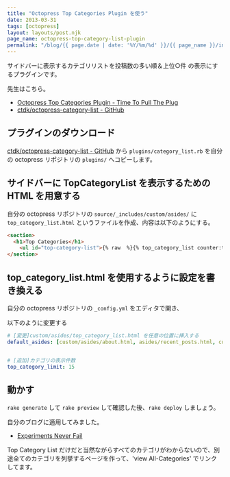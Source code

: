 ```yaml
---
title: "Octopress Top Categories Plugin を使う"
date: 2013-03-31
tags: [octopress]
layout: layouts/post.njk
page_name: octopress-top-category-list-plugin
permalink: "/blog/{{ page.date | date: '%Y/%m/%d' }}/{{ page_name }}/index.html"
---
```

サイドバーに表示するカテゴリリストを投稿数の多い順＆上位○件 の表示にするプラグインです。
<!--more-->
先生はこちら。

* [Octopress Top Categories Plugin - Time To Pull The Plug](http://time.to.pullthepl.ug/blog/2012/8/20/octopress-top-categories-plugin)
* [ctdk/octopress-category-list - GitHub](https://github.com/ctdk/octopress-category-list)


## プラグインのダウンロード
[ctdk/octopress-category-list - GitHub](https://github.com/ctdk/octopress-category-list) から ``plugins/category_list.rb`` を自分の octopress リポジトリの ``plugins/`` へコピーします。


## サイドバーに TopCategoryList を表示するための HTML を用意する
自分の octopress リポジトリの ``source/_includes/custom/asides/`` に ``top_category_list.html`` というファイルを作成、内容は以下のようにする。

```html top_category_list.html
<section>
  <h1>Top Categories</h1>
    <ul id="top-category-list">{% raw  %}{% top_category_list counter:true %}{% endraw %}</ul>
</section>
```

## top_category_list.html を使用するように設定を書き換える
自分の octopress リポジトリの ``_config.yml`` をエディタで開き、

以下のように変更する

```yml _config.yml
# [変更]custom/asides/top_category_list.html を任意の位置に挿入する
default_asides: [custom/asides/about.html, asides/recent_posts.html, custom/asides/top_category_list.html]


# [追加]カテゴリの表示件数
top_category_limit: 15
```

## 動かす

``rake generate`` して ``rake preview`` して確認した後、``rake deploy`` しましょう。


自分のブログに適用してみました。
 
* [Experiments Never Fail](http://amay077.github.com/)

Top Category List だけだと当然ながらすべてのカテゴリがわからないので、別途全てのカテゴリを列挙するページを作って、'view All-Categories' でリンクしてます。
